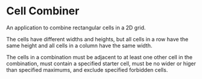 # Cell Combiner

An application to combine rectangular cells in a 2D grid.

The cells have different widths and heights, but all cells in a row have the same height and all cells in a column have the same width.

The cells in a combination must be adjacent to at least one other cell in the combination, must contain a specified starter cell, must be no wider or higer than specified maximums, and exclude specified forbidden cells.
